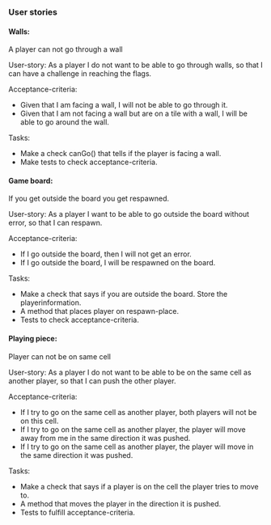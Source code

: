 ### User stories

#### Walls: 
A player can not go through a wall

User-story:
As a player I do not want to be able to go through walls, so that I can have a challenge in reaching the flags.

Acceptance-criteria: 
- Given that I am facing a wall, I will not be able to go through it.
- Given that I am not facing a wall but are on a tile with a wall, I will be able 
to go around the wall. 


Tasks:
- Make a check canGo() that tells if the player is facing a wall.
- Make tests to check acceptance-criteria.

#### Game board:
If you get outside the board you get respawned.

User-story:
As a player I want to be able to go outside the board without error, so that I can respawn.

Acceptance-criteria: 
- If I go outside the board, then I will not get an error.
- If I go outside the board, I will be respawned on the board.

Tasks:
- Make a check that says if you are outside the board. Store the playerinformation. 
- A method that places player on respawn-place.
- Tests to check acceptance-criteria.

#### Playing piece:
Player can not be on same cell

User-story:
As a player I do not want to be able to be on the same cell as another player, so that I can push the other player.

Acceptance-criteria:  
- If I try to go on the same cell as another player, both players will not be on this
cell.
- If I try to go on the same cell as another player, the player will move away from me 
in the same direction it was pushed. 
- If I try to go on the same cell as another player, the player will move in the 
same direction it was pushed. 

Tasks:
- Make a check that says if a player is on the cell the player tries to move to. 
- A method that moves the player in the direction it is pushed. 
- Tests to fulfill acceptance-criteria.